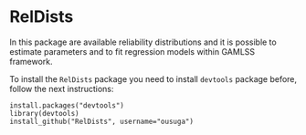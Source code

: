 # RelDists
In this package are available reliability distributions and it is possible to estimate parameters and to fit regression models within GAMLSS framework.

To install the `RelDists` package you need to install `devtools` package before, follow the next instructions:

```{r}
install.packages("devtools")
library(devtools)
install_github("RelDists", username="ousuga")
```